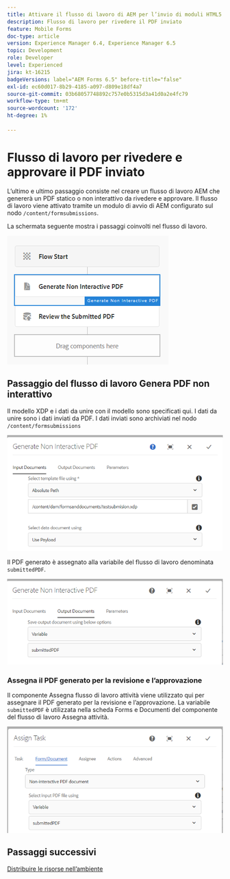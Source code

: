 ```yaml
---
title: Attivare il flusso di lavoro di AEM per l’invio di moduli HTML5 - Rivedere e approvare PDF
description: Flusso di lavoro per rivedere il PDF inviato
feature: Mobile Forms
doc-type: article
version: Experience Manager 6.4, Experience Manager 6.5
topic: Development
role: Developer
level: Experienced
jira: kt-16215
badgeVersions: label="AEM Forms 6.5" before-title="false"
exl-id: ec60d017-8b29-4185-a097-d809e18df4a7
source-git-commit: 03b68057748892c757e0b5315d3a41d0a2e4fc79
workflow-type: tm+mt
source-wordcount: '172'
ht-degree: 1%

---
```


# Flusso di lavoro per rivedere e approvare il PDF inviato

L’ultimo e ultimo passaggio consiste nel creare un flusso di lavoro AEM che genererà un PDF statico o non interattivo da rivedere e approvare. Il flusso di lavoro viene attivato tramite un modulo di avvio di AEM configurato sul nodo `/content/formsubmissions`.

La schermata seguente mostra i passaggi coinvolti nel flusso di lavoro.

![flusso di lavoro](assets/workflow.PNG)

## Passaggio del flusso di lavoro Genera PDF non interattivo

Il modello XDP e i dati da unire con il modello sono specificati qui. I dati da unire sono i dati inviati da PDF. I dati inviati sono archiviati nel nodo ```/content/formsubmissions```

![flusso di lavoro](assets/generate-pdf1.PNG)

Il PDF generato è assegnato alla variabile del flusso di lavoro denominata `submittedPDF`.

![flusso di lavoro](assets/generate-pdf2.PNG)

### Assegna il PDF generato per la revisione e l’approvazione

Il componente Assegna flusso di lavoro attività viene utilizzato qui per assegnare il PDF generato per la revisione e l’approvazione. La variabile `submittedPDF` è utilizzata nella scheda Forms e Documenti del componente del flusso di lavoro Assegna attività.

![flusso di lavoro](assets/assign-task.PNG)


## Passaggi successivi

[Distribuire le risorse nell’ambiente](./deploy-assets.md)
